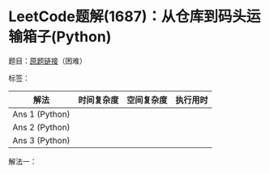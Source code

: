 # LeetCode题解(1687)：从仓库到码头运输箱子(Python)

题目：[原题链接](https://leetcode-cn.com/problems/delivering-boxes-from-storage-to-ports/)（困难）

标签：

| 解法           | 时间复杂度 | 空间复杂度 | 执行用时 |
| -------------- | ---------- | ---------- | -------- |
| Ans 1 (Python) |            |            |          |
| Ans 2 (Python) |            |            |          |
| Ans 3 (Python) |            |            |          |

解法一：

